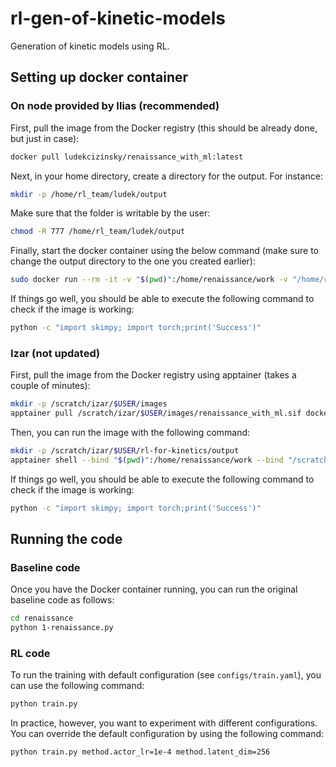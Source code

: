 # rl-gen-of-kinetic-models
Generation of kinetic models using RL.


## Setting up docker container

### On node provided by Ilias (recommended)

First, pull the image from the Docker registry (this should be already done, but just in case):

```bash
docker pull ludekcizinsky/renaissance_with_ml:latest
```

Next, in your home directory, create a directory for the output. For instance:

```bash
mkdir -p /home/rl_team/ludek/output
```

Make sure that the folder is writable by the user:

```bash
chmod -R 777 /home/rl_team/ludek/output
```

Finally, start the docker container using the below command (make sure to change the output directory to the one you created earlier):

```bash
sudo docker run --rm -it -v "$(pwd)":/home/renaissance/work -v "/home/rl_team/ludek/output:/home/renaissance/output"  ludekcizinsky/renaissance_with_ml
```

If things go well, you should be able to execute the following command to check if the image is working:

```bash
python -c "import skimpy; import torch;print('Success')"
```

### Izar (not updated)

First, pull the image from the Docker registry using apptainer (takes a couple of minutes):

```bash
mkdir -p /scratch/izar/$USER/images
apptainer pull /scratch/izar/$USER/images/renaissance_with_ml.sif docker://ludekcizinsky/renaissance_with_ml:latest
```

Then, you can run the image with the following command:

```bash
mkdir -p /scratch/izar/$USER/rl-for-kinetics/output
apptainer shell --bind "$(pwd)":/home/renaissance/work --bind "/scratch/izar/$USER/rl-for-kinetics/output:/home/renaissance/output" /scratch/izar/$USER/images/renaissance_with_ml.sif
```

If things go well, you should be able to execute the following command to check if the image is working:

```bash
python -c "import skimpy; import torch;print('Success')"
```

## Running the code

### Baseline code

Once you have the Docker container running, you can run the original baseline code as follows:

```bash
cd renaissance
python 1-renaissance.py
```

### RL code

To run the training with default configuration (see `configs/train.yaml`), you can use the following command:

```bash
python train.py
```

In practice, however, you want to experiment with different configurations. You can override the default configuration by using the following command:

```bash
python train.py method.actor_lr=1e-4 method.latent_dim=256
```


